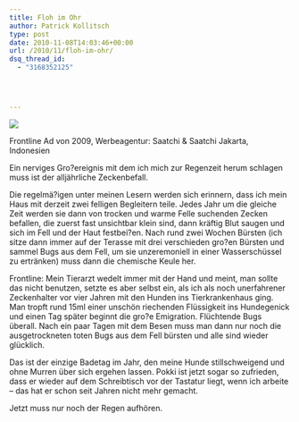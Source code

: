 ```yaml
---
title: Floh im Ohr
author: Patrick Kollitsch
type: post
date: 2010-11-08T14:03:46+00:00
url: /2010/11/floh-im-ohr/
dsq_thread_id:
  - "3168352125"




---
```

<div class="media image">
  <img src="//samui-samui.de/images/280.jpg" /></p> 
  
  <p>
    Frontline Ad von 2009, Werbeagentur: Saatchi & Saatchi Jakarta, Indonesien
  </p>
</div>

Ein nerviges Gro?ereignis mit dem ich mich zur Regenzeit herum schlagen muss ist der alljährliche Zeckenbefall.

Die regelmä?igen unter meinen Lesern werden sich erinnern, dass ich mein Haus mit derzeit zwei felligen Begleitern teile. Jedes Jahr um die gleiche Zeit werden sie dann von trocken und warme Felle suchenden Zecken befallen, die zuerst fast unsichtbar klein sind, dann kräftig Blut saugen und sich im Fell und der Haut festbei?en. Nach rund zwei Wochen Bürsten (ich sitze dann immer auf der Terasse mit drei verschieden gro?en Bürsten und sammel Bugs aus dem Fell, um sie unzeremoniell in einer Wasserschüssel zu ertränken) muss dann die chemische Keule her.

Frontline: Mein Tierarzt wedelt immer mit der Hand und meint, man sollte das nicht benutzen, setzte es aber selbst ein, als ich als noch unerfahrener Zeckenhalter vor vier Jahren mit den Hunden ins Tierkrankenhaus ging. Man tropft rund 15ml einer unschön riechenden Flüssigkeit ins Hundegenick und einen Tag später beginnt die gro?e Emigration. Flüchtende Bugs überall. Nach ein paar Tagen mit dem Besen muss man dann nur noch die ausgetrockneten toten Bugs aus dem Fell bürsten und alle sind wieder glücklich. 

Das ist der einzige Badetag im Jahr, den meine Hunde stillschweigend und ohne Murren über sich ergehen lassen. Pokki ist jetzt sogar so zufrieden, dass er wieder auf dem Schreibtisch vor der Tastatur liegt, wenn ich arbeite &#8211; das hat er schon seit Jahren nicht mehr gemacht.

Jetzt muss nur noch der Regen aufhören.